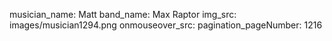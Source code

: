 musician_name: Matt
band_name: Max Raptor
img_src: images/musician1294.png
onmouseover_src: 
pagination_pageNumber: 1216